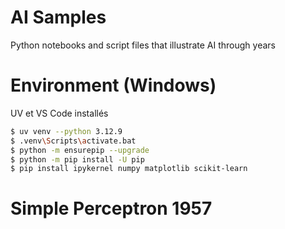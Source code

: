 # AI Samples

Python notebooks and script files that illustrate AI through years

# Environment (Windows)

UV et VS Code installés

```bash
$ uv venv --python 3.12.9
$ .venv\Scripts\activate.bat
$ python -m ensurepip --upgrade
$ python -m pip install -U pip
$ pip install ipykernel numpy matplotlib scikit-learn

```

# Simple Perceptron 1957
